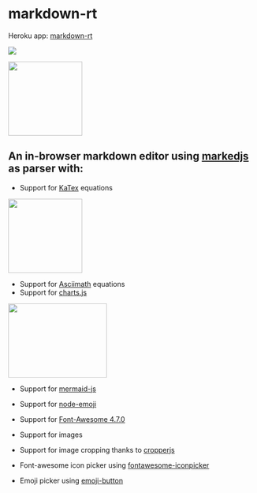 # markdown-rt

Heroku app: [markdown-rt](https://markdown-rt000.herokuapp.com/)

![](https://upload.wikimedia.org/wikipedia/commons/thumb/4/48/Markdown-mark.svg/208px-Markdown-mark.svg.png)

<img src="https://avatars2.githubusercontent.com/u/19886934?s=400&v=4" width=150 height=150>

## An in-browser markdown editor using [markedjs](https://github.com/markedjs/marked) as parser with:


* Support for [KaTex](https://github.com/KaTeX/KaTeX) equations

<img src="https://avatars2.githubusercontent.com/u/31191489?s=400&v=4" width=150 height=150>

* Support for [Asciimath](https://github.com/tylerlong/asciimath-to-latex) equations
* Support for [charts.js](https://github.com/chartjs/Chart.js)

<img src="https://cms-assets.tutsplus.com/uploads/users/1251/posts/28477/preview_image/chartjs-tutsplus.jpg" width=200 height=150>

* Support for [mermaid-js](https://github.com/mermaid-js/mermaid)

* Support for [node-emoji](https://github.com/omnidan/node-emoji)

* Support for [Font-Awesome 4.7.0](https://github.com/FortAwesome/Font-Awesome)

* Support for images

* Support for image cropping thanks to [cropperjs](https://github.com/fengyuanchen/cropperjs)

* Font-awesome icon picker using [fontawesome-iconpicker](https://github.com/itsjavi/fontawesome-iconpicker)

* Emoji picker using [emoji-button](https://github.com/joeattardi/emoji-button)

